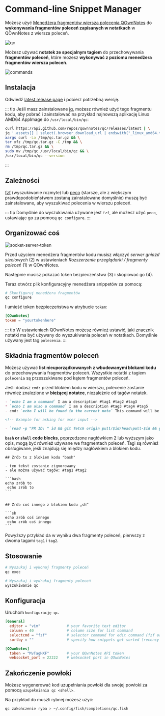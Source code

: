 # Command-line Snippet Manager

Możesz użyć [Menedżera fragmentów wiersza polecenia QOwnNotes](https://github.com/qownnotes/qc) do **wykonywania fragmentów poleceń zapisanych w notatkach** w QOwnNotes z wiersza poleceń.

![qc](/img/qc.png)

Możesz używać **notatek ze specjalnym tagiem** do przechowywania **fragmentów poleceń**, które możesz **wykonywać z poziomu menedżera fragmentów wiersza poleceń**.

![commands](/img/commands.png)

## Instalacja

Odwiedź [latest release page](https://github.com/qownnotes/qc/releases/latest) i pobierz potrzebną wersję.

::: tip
Jeśli masz zainstalowane [jq](https://stedolan.github.io/jq), możesz również użyć tego fragmentu kodu, aby pobrać i zainstalować na przykład najnowszą aplikację Linux AMD64 AppImage do `/usr/local/bin/qc`:

```bash
curl https://api.github.com/repos/qownnotes/qc/releases/latest | \
jq '.assets[] | select(.browser_download_url | endswith("_linux_amd64.tar.gz")) | .browser_download_url' | \
xargs curl -Lo /tmp/qc.tar.gz && \
tar xfz /tmp/qc.tar.gz -C /tmp && \
rm /tmp/qc.tar.gz && \
sudo mv /tmp/qc /usr/local/bin/qc && \
/usr/local/bin/qc --version
```
:::

## Zależności

[fzf](https://github.com/junegunn/fzf) (wyszukiwanie rozmyte) lub [peco](https://github.com/peco/peco) (starsze, ale z większym prawdopodobieństwem zostaną zainstalowane domyślnie) muszą być zainstalowane, aby wyszukiwać polecenia w wierszu poleceń.

::: tip
Domyślnie do wyszukiwania używane jest `fzf`, ale możesz użyć `peco`, ustawiając go za pomocą `qc configure`.
:::

## Organizować coś

![socket-server-token](/img/socket-server-token.png)

Przed użyciem menedżera fragmentów kodu musisz włączyć *serwer gniazd sieciowych* (2) w ustawieniach *Rozszerzenie przeglądarki / fragmenty poleceń* (1) w QOwnNotes.

Następnie musisz pokazać token bezpieczeństwa (3) i skopiować go (4).

Teraz otwórz plik konfiguracyjny menedżera snippetów za pomocą:

```bash
# Skonfiguruj menedżera fragmentów
qc configure
```

I umieść token bezpieczeństwa w atrybucie `token`:

```toml
[QOwnNotes]
token = "yourtokenhere"
```

::: tip
W ustawieniach QOwnNotes możesz również ustawić, jaki znacznik notatki ma być używany do wyszukiwania poleceń w notatkach. Domyślnie używany jest tag `polecenia`.
:::

## Składnia fragmentów poleceń

Możesz używać **list nieuporządkowanych z wbudowanymi blokami kodu** do przechowywania fragmentów poleceń. Wszystkie notatki z tagiem `polecenia` są przeszukiwane pod kątem fragmentów poleceń.

Jeśli dodasz `cmd:` przed blokiem kodu w wierszu, polecenie zostanie również znalezione w **bieżącej notatce**, niezależnie od tagów notatek.

```markdown
- `echo I am a command` I am a description #tag1 #tag2 #tag3
* `echo I am also a command` I am a description #tag3 #tag4 #tag5
- cmd: `echo I will be found in the current note` This command will be found in the current note regardless of note tags

<!-- Example for asking for user input -->

- `read -p "PR ID: " id && git fetch origin pull/$id/head:pull-$id && git checkout pull-$id` Ask for pull request ID and checkout pull request
```

**`bash` or `shell` code blocks**, poprzedzone nagłówkiem 2 lub wyższym jako opis, mogą być również używane we fragmentach poleceń. Tagi są również obsługiwane, jeśli znajdują się między nagłówkiem a blokiem kodu.

    ## Zrób to z blokiem kodu "bash"

    - ten tekst zostanie zignorowany
    - ale można używać tagów: #tag1 #tag2

    ```bash
    echo zrób to
     echo zrób to
    ```


    ## Zrób coś innego z blokiem kodu „sh”

    ```sh
    echo zrób coś innego
     echo zrób coś innego
    ```

Powyższy przykład da w wyniku dwa fragmenty poleceń, pierwszy z dwoma tagami `tag1` i `tag2`.

## Stosowanie

```bash
# Wyszukaj i wykonaj fragmenty poleceń
qc exec
```

```bash
# Wyszukaj i wydrukuj fragmenty poleceń
wyszukiwanie qc
```

## Konfiguracja

Uruchom `konfigurację qc`.

```toml
[General]
  editor = "vim"            # your favorite text editor
  column = 40               # column size for list command
  selectcmd = "fzf"         # selector command for edit command (fzf or peco)
  sortby = ""               # specify how snippets get sorted (recency (default), -recency, description, -description, command, -command, output, -output)

[QOwnNotes]
  token = "MvTagHXF"        # your QOwnNotes API token
  websocket_port = 22222    # websocket port in QOwnNotes
```

## Zakończenie powłoki

Możesz wygenerować kod uzupełniania powłoki dla swojej powłoki za pomocą `uzupełniania qc <shell>`.

Na przykład do muszli rybnej możesz użyć:

```bash
qc zakończenie ryba > ~/.config/fish/completions/qc.fish
```
